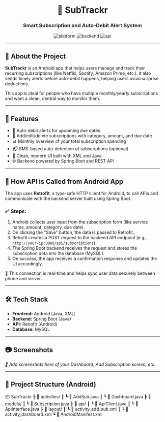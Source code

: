 <h1 align="center">📱 SubTrackr</h1>
<h3 align="center">Smart Subscription and Auto-Debit Alert System</h3>

<p align="center">
  <img src="https://img.shields.io/badge/platform-Android-green" alt="platform" />
  <img src="https://img.shields.io/badge/backend-SpringBoot-blue" alt="backend" />
  <img src="https://img.shields.io/badge/api-Retrofit-orange" alt="api" />
</p>

---

<h2>📝 About the Project</h2>

<p><strong>SubTrackr</strong> is an Android app that helps users manage and track their recurring subscriptions (like Netflix, Spotify, Amazon Prime, etc.). It also sends timely alerts before auto-debit happens, helping users avoid surprise deductions.</p>

<p>This app is ideal for people who have multiple monthly/yearly subscriptions and want a clean, central way to monitor them.</p>

---

<h2>🚀 Features</h2>

<ul>
  <li>🔔 Auto-debit alerts for upcoming due dates</li>
  <li>📅 Add/edit/delete subscriptions with category, amount, and due date</li>
  <li>📊 Monthly overview of your total subscription spending</li>
  <li>📬 SMS-based auto-detection of subscriptions (optional)</li>
  <li>📲 Clean, modern UI built with XML and Java</li>
  <li>🌐 Backend powered by Spring Boot and REST API</li>
</ul>

---

<h2>📡 How API is Called from Android App</h2>

<p>The app uses <strong>Retrofit</strong>, a type-safe HTTP client for Android, to call APIs and communicate with the backend server built using Spring Boot.</p>

<h3>✅ Steps:</h3>

<ol>
  <li>Android collects user input from the subscription form (like service name, amount, category, due date).</li>
  <li>On clicking the "Save" button, the data is passed to Retrofit.</li>
  <li>Retrofit creates a POST request to the backend API endpoint (e.g., <code>http://your-ip:8080/api/subscriptions</code>).</li>
  <li>The Spring Boot backend receives the request and stores the subscription data into the database (MySQL).</li>
  <li>On success, the app receives a confirmation response and updates the UI accordingly.</li>
</ol>

<p>📱 This connection is real-time and helps sync user data securely between phone and server.</p>

---

<h2>🛠️ Tech Stack</h2>

<ul>
  <li><strong>Frontend:</strong> Android (Java, XML)</li>
  <li><strong>Backend:</strong> Spring Boot (Java)</li>
  <li><strong>API:</strong> Retrofit (Android)</li>
  <li><strong>Database:</strong> MySQL</li>
</ul>

---

<h2>📷 Screenshots</h2>

<p><em>📌 Add screenshots here of your Dashboard, Add Subscription screen, etc.</em></p>

---

<h2>📁 Project Structure (Android)</h2>
📦 SubTrackr
┣ 📂 activities/
┃ ┗ 📄 AddSub.java
┃ ┗ 📄 Dashboard.java
┣ 📂 models/
┃ ┗ 📄 Subscription.java
┣ 📂 api/
┃ ┗ 📄 ApiClient.java
┃ ┗ 📄 ApiInterface.java
┣ 📂 layout/
┃ ┗ 📄 activity_add_sub.xml
┃ ┗ 📄 activity_dashboard.xml
┗ 📄 AndroidManifest.xml

